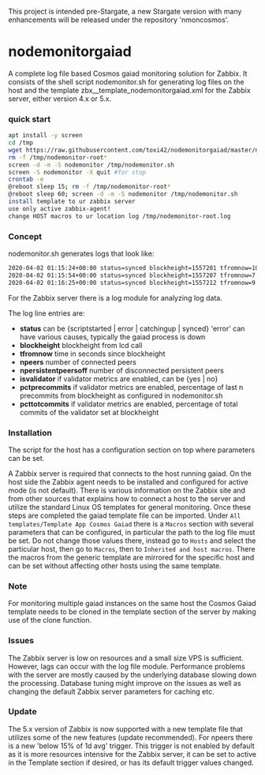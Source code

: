 This project is intended pre-Stargate, a new Stargate version with many enhancements will be released under the repository 'nmoncosmos'.

# nodemonitorgaiad
A complete log file based Cosmos gaiad monitoring solution for Zabbix. It consists of the shell script nodemonitor.sh for generating log files on the host and the template zbx_<n>_template_nodemonitorgaiad.xml for the Zabbix server, either version 4.x or 5.x.

### quick start

```sh
apt install -y screen
cd /tmp
wget https://raw.githubusercontent.com/toxi42/nodemonitorgaiad/master/nodemonitor.sh
rm -f /tmp/nodemonitor-root*
screen -d -m -S nodemonitor /tmp/nodemonitor.sh
screen -S nodemonitor -X quit #for stop
crontab -e
@reboot sleep 15; rm -f /tmp/nodemonitor-root*
@reboot sleep 60; screen -d -m -S nodemonitor /tmp/nodemonitor.sh
install template to ur zabbix server
use only active zabbix-agent!
change HOST macros to ur location log /tmp/nodemonitor-root.log 
```
  
  ### Concept

nodemonitor.sh generates logs that look like:

```sh
2020-04-02 01:15:24+00:00 status=synced blockheight=1557201 tfromnow=10 npeers=13 npersistentpeersoff=0 isvalidator=yes pctprecommits=.95 pcttotcommits=.99
2020-04-02 01:15:54+00:00 status=synced blockheight=1557207 tfromnow=7 npeers=12 npersistentpeersoff=1 isvalidator=yes pctprecommits=1.00 pcttotcommits=1.0
2020-04-02 01:16:25+00:00 status=synced blockheight=1557212 tfromnow=9 npeers=13 npersistentpeersoff=0 isvalidator=yes pctprecommits=1.00 pcttotcommits=1.0
```
For the Zabbix server there is a log module for analyzing log data.

The log line entries are:

* **status** can be {scriptstarted | error | catchingup | synced} 'error' can have various causes, typically the gaiad process is down
* **blockheight** blockheight from lcd call 
* **tfromnow** time in seconds since blockheight
* **npeers** number of connected peers
* **npersistentpeersoff** number of disconnected persistent peers
* **isvalidator** if validator metrics are enabled, can be {yes | no}
* **pctprecommits** if validator metrics are enabled, percentage of last n precommits from blockheight as configured in nodemonitor.sh
* **pcttotcommits** if validator metrics are enabled, percentage of total commits of the validator set at blockheight
  
### Installation

The script for the host has a configuration section on top where parameters can be set.

A Zabbix server is required that connects to the host running gaiad. On the host side the Zabbix agent needs to be installed and configured for active mode (is not default). There is various information on the Zabbix site and from other sources that explains how to connect a host to the server and utilize the standard Linux OS templates for general monitoring. Once these steps are completed the gaiad template file can be imported. Under `All templates/Template App Cosmos Gaiad` there is a `Macros` section with several parameters that can be configured, in particular the path to the log file must be set. Do not change those values there, instead go to `Hosts` and select the particular host, then go to `Macros`, then to `Inherited and host macros`. There the macros from the generic template are mirrored for the specific host and can be set without affecting other hosts using the same template.

### Note

For monitoring multiple gaiad instances on the same host the Cosmos Gaiad template needs to be cloned in the template section of the server by making use of the clone function.

### Issues

The Zabbix server is low on resources and a small size VPS is sufficient. However, lags can occur with the log file module. Performance problems with the server are mostly caused by the underlying database slowing down the processing. Database tuning might improve on the issues as well as changing the default Zabbix server parameters for caching etc.

### Update

The 5.x version of Zabbix is now supported with a new template file that utilizes some of the new features (update recommended). For npeers there is a new 'below 15% of 1d avg' trigger. This trigger is not enabled by default as it is more resources intensive for the Zabbix server, it can be set to active in the Template section if desired, or has its default trigger values changed. 
